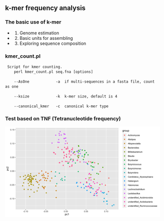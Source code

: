 ## k-mer frequency analysis

### The basic use of k-mer

- 1) Genome estimation
- 2) Basic units for assembling
- 3) Exploring sequence composition

### kmer_count.pl
```
 Script for kmer counting.
	perl kmer_count.pl seq.fna [options]

	--AsOne            -a  if multi-sequences in a fasta file, count as one

	--ksize            -k  k-mer size, default is 4

	--canonical_kmer   -c  canonical k-mer type
```


### Test based on TNF (Tetranucleotide frequency)

<div align=center><img src="https://github.com/wangpeng407/similarity_based_on_k-mer/blob/master/otu_kmer_test/pca_tnf.png"/></div>
